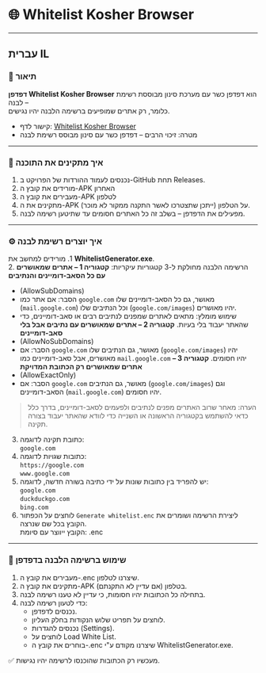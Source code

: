 # 🌐 Whitelist Kosher Browser  

---

## עברית IL

### 📖 תיאור
**דפדפן Whitelist Kosher Browser** הוא דפדפן כשר עם מערכת סינון מבוססת רשימת לבנה –  
כלומר, רק אתרים שמופיעים ברשימה הלבנה יהיו נגישים.  

- קישור לדף: [Whitelist Kosher Browser](https://github.com/JackKahunaLaguna25/WhitelistKosherBrowser/)  
- מטרה: זיכוי הרבים – דפדפן כשר עם סינון מבוסס רשימת לבנה  

---

### 💾 איך מתקינים את התוכנה
1. נכנסים לעמוד ההורדות של הפרויקט ב-GitHub תחת Releases.  
2. מורידים את קובץ ה-APK האחרון
3. מעבירים את קובץ ה-APK לטלפון
4. מתקינים את ה-APK על הטלפון (ייתכן שתצטרכו לאשר התקנה ממקור לא מוכר).  
5. מפעילים את הדפדפן – בשלב זה כל האתרים חסומים עד שתיטען רשימה לבנה.  

---
   
### ⚙️ איך יוצרים רשימת לבנה

‏1. מורידים למחשב את **WhitelistGenerator.exe**.  
2. הרשימה הלבנה מחולקת ל-3 קטגוריות עיקריות:
   **קטגוריה 1 – אתרים שמאושרים עם כל הסאב-דומיינים והנתיבים**  
   - (AllowSubDomains)  
   - הסבר: אם אתר כמו `google.com` מאושר, גם כל הסאב-דומיינים שלו (`mail.google.com`) וכל הנתיבים שלו (`google.com/images`) יהיו מאושרים.  
   - שימוש מומלץ: מתאים לאתרים שמפנים לנתיבים רבים או סאב-דומיינים, כדי שהאתר יעבוד בלי בעיות.
   **קטגוריה 2 – אתרים שמאושרים עם נתיבים אבל בלי סאב-דומיינים**  
   - (AllowNoSubDomains)  
   - הסבר: אם `google.com` מאושר, גם הנתיבים שלו (`google.com/images`) יהיו מאושרים, אבל סאב-דומיינים כמו `mail.google.com` יהיו חסומים.
   **קטגוריה 3 – אתרים שמאושרים רק הכתובת המדויקת**  
   - (AllowExactOnly)  
   - הסבר: אם `google.com` מאושר, גם הנתיבים (`google.com/images`) וגם הסאב-דומיינים (`mail.google.com`) יהיו חסומים.  
   > הערה: מאחר שרוב האתרים מפנים לנתיבים ולפעמים לסאב-דומיינים, בדרך כלל כדאי להשתמש בקטגוריה הראשונה או השנייה כדי לוודא שהאתר יעבוד בצורה תקינה.
3. כתובת תקינה לדוגמה:  
`google.com`
4. כתובות שגויות לדוגמה:  
`https://google.com`  
`www.google.com`
5. יש להפריד בין כתובות שונות על ידי כתיבה בשורה חדשה, לדוגמה:  
`google.com`  
`duckduckgo.com`  
`bing.com`
6. לוחצים על הכפתור `Generate whitelist.enc` ליצירת הרשימה ושומרים את הקובץ בכל שם שנרצה.  
   הקובץ ייווצר עם סיומת: .enc  


---

### 📱 שימוש ברשימה הלבנה בדפדפן
1. מעבירים את קובץ ה-.enc שיצרנו לטלפון.  
2. מתקינים את קובץ ה-APK בטלפון (אם עדיין לא התקנתם).  
3. בתחילה כל הכתובות יהיו חסומות, כי עדיין לא טענו רשימה לבנה.  
4. כדי לטעון רשימה לבנה:  
   - נכנסים לדפדפן.  
   - לוחצים על תפריט שלוש הנקודות בחלק העליון.  
   - נכנסים להגדרות (Settings).  
   - לוחצים על Load White List.  
   - בוחרים את קובץ ה-.enc שיצרנו מקודם ע"י WhitelistGenerator.exe.  

✅ מעכשיו רק הכתובות שהוכנסו לרשימה יהיו נגישות.
